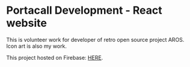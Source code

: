 # Portacall Development - React website

This is volunteer work for developer of retro open source project AROS.
Icon art is also my work.

This project hosted on Firebase: [HERE](https://portacall-development.web.app).


